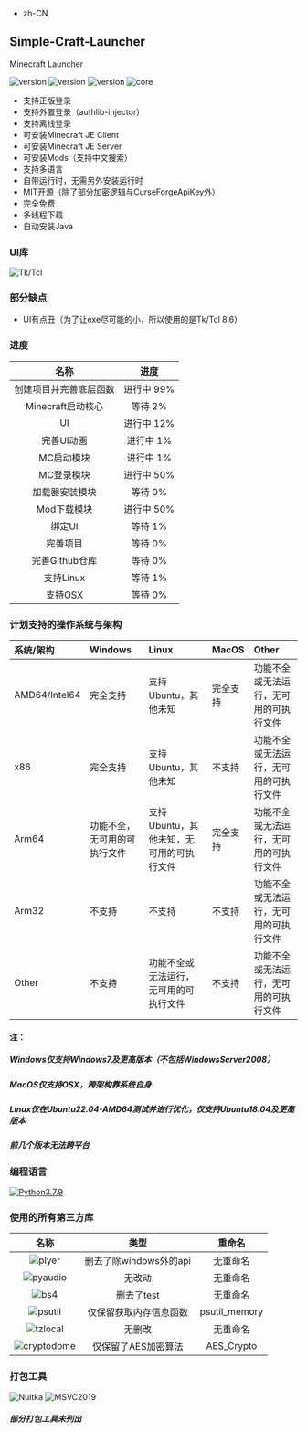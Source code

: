 - zh-CN
## Simple-Craft-Launcher
Minecraft Launcher 

![version](https://img.shields.io/badge/release-None-green)
![version](https://img.shields.io/badge/snapshot-None-yellow)
![version](https://img.shields.io/badge/dev-0.0.1-red)
![core](https://img.shields.io/badge/Core-0.0.1-green)

- 支持正版登录
- 支持外置登录（authlib-injector）
- 支持离线登录
- 可安装Minecraft JE Client
- 可安装Minecraft JE Server
- 可安装Mods（支持中文搜索）
- 支持多语言
- 自带运行时，无需另外安装运行时
- MIT开源（除了部分加密逻辑与CurseForgeApiKey外）
- 完全免费
- 多线程下载
- 自动安装Java

### UI库
![Tk/Tcl](https://img.shields.io/badge/Tk%20Tcl-8.6-red)

### 部分缺点
- UI有点丑（为了让exe尽可能的小，所以使用的是Tk/Tcl 8.6）

### 进度
| 名称 | 进度 |
|:------:|:------:|
| 创建项目并完善底层函数 | 进行中 99% |
| Minecraft启动核心 | 等待 2% |
| UI | 进行中 12% |
| 完善UI动画 | 进行中 1% |
| MC启动模块 | 进行中 1% |
| MC登录模块 | 进行中 50% |
| 加载器安装模块 | 等待 0% |
| Mod下载模块 | 进行中 50% |
| 绑定UI | 等待 1% |
| 完善项目 | 等待 0% |
| 完善Github仓库 | 等待 0% |
| 支持Linux | 等待 1% |
| 支持OSX | 等待 0% |

### 计划支持的操作系统与架构
| 系统/架构 | Windows | Linux | MacOS | Other |
| :----- | :-----  | :----- | :----- | :-----|
| AMD64/Intel64 | 完全支持 | 支持Ubuntu，其他未知 | 完全支持 | 功能不全或无法运行，无可用的可执行文件 |
| x86 | 完全支持 | 支持Ubuntu，其他未知 | 不支持 | 功能不全或无法运行，无可用的可执行文件 |
| Arm64 | 功能不全，无可用的可执行文件 | 支持Ubuntu，其他未知，无可用的可执行文件 | 完全支持 | 功能不全或无法运行，无可用的可执行文件 |
| Arm32 | 不支持 | 不支持 | 不支持 | 功能不全或无法运行，无可用的可执行文件 |
| Other | 不支持 | 功能不全或无法运行，无可用的可执行文件 | 不支持 | 功能不全或无法运行，无可用的可执行文件 |
#### 注：
##### Windows仅支持Windows7及更高版本（不包括WindowsServer2008）
##### MacOS仅支持OSX，跨架构靠系统自身
##### Linux仅在Ubuntu22.04-AMD64测试并进行优化，仅支持Ubuntu18.04及更高版本
##### 前几个版本无法跨平台

### 编程语言
<a href="https://www.python.org/downloads/release/python-379/">
  <img src="[image.jpg](https://img.shields.io/badge/Python_3.7.9_x86-3d7aab?style=for-the-badge&logo=python&logoColor=ffffff)" alt="Python3.7.9">
</a>


### 使用的所有第三方库
| 名称 | 类型 | 重命名 |
| :-----: | :-----: | :-----: |
| ![plyer](https://img.shields.io/badge/plyer-2.1.0-green) | 删去了除windows外的api | 无重命名 |
| ![pyaudio](https://img.shields.io/badge/pyaudio-0.2.13-green) | 无改动 | 无重命名 |
| ![bs4](https://img.shields.io/badge/BeautifulSoup4-4.12.2-green) | 删去了test | 无重命名 |
| ![psutil](https://img.shields.io/badge/psutil-5.9.5-green) | 仅保留获取内存信息函数 | psutil_memory |
| ![tzlocal](https://img.shields.io/badge/tzlocal-5.1-green) | 无删改 | 无重命名 |
| ![cryptodome](https://img.shields.io/badge/PyCryptoDome-3.19.0-green) | 仅保留了AES加密算法 | AES_Crypto |

### 打包工具
![Nuitka](https://img.shields.io/badge/Nuitka-1.8.6-green)
![MSVC2019](https://img.shields.io/badge/MSVC_2019_x86-14.29.30133-green)
##### 部分打包工具未列出
